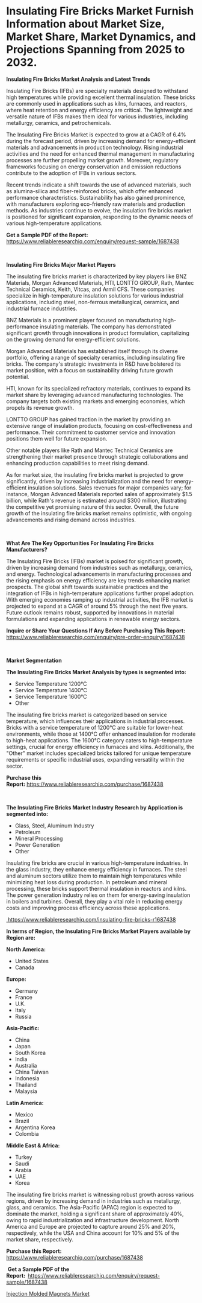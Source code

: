 <p><h1>Insulating Fire Bricks Market Furnish Information about Market Size, Market Share, Market Dynamics, and Projections Spanning from 2025 to 2032.</h1></p><p><strong>Insulating Fire Bricks Market Analysis and Latest Trends</strong></p>
<p><p>Insulating Fire Bricks (IFBs) are specialty materials designed to withstand high temperatures while providing excellent thermal insulation. These bricks are commonly used in applications such as kilns, furnaces, and reactors, where heat retention and energy efficiency are critical. The lightweight and versatile nature of IFBs makes them ideal for various industries, including metallurgy, ceramics, and petrochemicals.</p><p>The Insulating Fire Bricks Market is expected to grow at a CAGR of 6.4% during the forecast period, driven by increasing demand for energy-efficient materials and advancements in production technology. Rising industrial activities and the need for enhanced thermal management in manufacturing processes are further propelling market growth. Moreover, regulatory frameworks focusing on energy conservation and emission reductions contribute to the adoption of IFBs in various sectors.</p><p>Recent trends indicate a shift towards the use of advanced materials, such as alumina-silica and fiber-reinforced bricks, which offer enhanced performance characteristics. Sustainability has also gained prominence, with manufacturers exploring eco-friendly raw materials and production methods. As industries continue to evolve, the insulation fire bricks market is positioned for significant expansion, responding to the dynamic needs of various high-temperature applications.</p></p>
<p><strong>Get a Sample PDF of the Report:&nbsp;</strong> <a href="https://www.reliableresearchiq.com/enquiry/request-sample/1687438?utm_campaign=3350&utm_medium=2&utm_source=Github&utm_content=ia&utm_term=01042025&utm_id=insulating-fire-bricks">https://www.reliableresearchiq.com/enquiry/request-sample/1687438</a></p>
<p>&nbsp;</p>
<p><strong>Insulating Fire Bricks Major Market Players</strong></p>
<p><p>The insulating fire bricks market is characterized by key players like BNZ Materials, Morgan Advanced Materials, HTI, LONTTO GROUP, Rath, Mantec Technical Ceramics, Keith, Vitcas, and Armil CFS. These companies specialize in high-temperature insulation solutions for various industrial applications, including steel, non-ferrous metallurgical, ceramics, and industrial furnace industries.</p><p>BNZ Materials is a prominent player focused on manufacturing high-performance insulating materials. The company has demonstrated significant growth through innovations in product formulation, capitalizing on the growing demand for energy-efficient solutions. </p><p>Morgan Advanced Materials has established itself through its diverse portfolio, offering a range of specialty ceramics, including insulating fire bricks. The company's strategic investments in R&D have bolstered its market position, with a focus on sustainability driving future growth potential.</p><p>HTI, known for its specialized refractory materials, continues to expand its market share by leveraging advanced manufacturing technologies. The company targets both existing markets and emerging economies, which propels its revenue growth.</p><p>LONTTO GROUP has gained traction in the market by providing an extensive range of insulation products, focusing on cost-effectiveness and performance. Their commitment to customer service and innovation positions them well for future expansion.</p><p>Other notable players like Rath and Mantec Technical Ceramics are strengthening their market presence through strategic collaborations and enhancing production capabilities to meet rising demand.</p><p>As for market size, the insulating fire bricks market is projected to grow significantly, driven by increasing industrialization and the need for energy-efficient insulation solutions. Sales revenues for major companies vary; for instance, Morgan Advanced Materials reported sales of approximately $1.5 billion, while Rath's revenue is estimated around $300 million, illustrating the competitive yet promising nature of this sector. Overall, the future growth of the insulating fire bricks market remains optimistic, with ongoing advancements and rising demand across industries.</p></p>
<p>&nbsp;</p>
<p><strong>What Are The Key Opportunities For Insulating Fire Bricks Manufacturers?</strong></p>
<p><p>The Insulating Fire Bricks (IFBs) market is poised for significant growth, driven by increasing demand from industries such as metallurgy, ceramics, and energy. Technological advancements in manufacturing processes and the rising emphasis on energy efficiency are key trends enhancing market prospects. The global shift towards sustainable practices and the integration of IFBs in high-temperature applications further propel adoption. With emerging economies ramping up industrial activities, the IFB market is projected to expand at a CAGR of around 5% through the next five years. Future outlook remains robust, supported by innovations in material formulations and expanding applications in renewable energy sectors.</p></p>
<p><strong>Inquire or Share Your Questions If Any Before Purchasing This Report:</strong> <a href="https://www.reliableresearchiq.com/enquiry/pre-order-enquiry/1687438?utm_campaign=3350&utm_medium=2&utm_source=Github&utm_content=ia&utm_term=01042025&utm_id=insulating-fire-bricks">https://www.reliableresearchiq.com/enquiry/pre-order-enquiry/1687438</a></p>
<p>&nbsp;</p>
<p><strong>Market Segmentation</strong></p>
<p><strong>The Insulating Fire Bricks Market Analysis by types is segmented into:</strong></p>
<p><ul><li>Service Temperature 1200℃</li><li>Service Temperature 1400℃</li><li>Service Temperature 1600℃</li><li>Other</li></ul></p>
<p><p>The insulating fire bricks market is categorized based on service temperature, which influences their applications in industrial processes. Bricks with a service temperature of 1200℃ are suitable for lower-heat environments, while those at 1400℃ offer enhanced insulation for moderate to high-heat applications. The 1600℃ category caters to high-temperature settings, crucial for energy efficiency in furnaces and kilns. Additionally, the "Other" market includes specialized bricks tailored for unique temperature requirements or specific industrial uses, expanding versatility within the sector.</p></p>
<p><strong>Purchase this Report:&nbsp;</strong><a href="https://www.reliableresearchiq.com/purchase/1687438?utm_campaign=3350&utm_medium=2&utm_source=Github&utm_content=ia&utm_term=01042025&utm_id=insulating-fire-bricks">https://www.reliableresearchiq.com/purchase/1687438</a></p>
<p>&nbsp;</p>
<p><strong>The Insulating Fire Bricks Market Industry Research by Application is segmented into:</strong></p>
<p><ul><li>Glass, Steel, Aluminum Industry</li><li>Petroleum</li><li>Mineral Processing</li><li>Power Generation</li><li>Other</li></ul></p>
<p><p>Insulating fire bricks are crucial in various high-temperature industries. In the glass industry, they enhance energy efficiency in furnaces. The steel and aluminum sectors utilize them to maintain high temperatures while minimizing heat loss during production. In petroleum and mineral processing, these bricks support thermal insulation in reactors and kilns. The power generation industry relies on them for energy-saving insulation in boilers and turbines. Overall, they play a vital role in reducing energy costs and improving process efficiency across these applications.</p></p>
<p><a href="https://www.reliableresearchiq.com/insulating-fire-bricks-r1687438?utm_campaign=3350&utm_medium=2&utm_source=Github&utm_content=ia&utm_term=01042025&utm_id=insulating-fire-bricks">&nbsp;https://www.reliableresearchiq.com/insulating-fire-bricks-r1687438</a></p>
<p><strong>In terms of Region, the Insulating Fire Bricks Market Players available by Region are:</strong></p>
<p>
    <p> <strong> North America: </strong>
        <ul>
            <li>United States</li>
            <li>Canada</li>
        </ul>
        </p> 
    <p> <strong> Europe: </strong>
        <ul>
            <li>Germany</li>
            <li>France</li>
            <li>U.K.</li>
            <li>Italy</li>
            <li>Russia</li>
        </ul>
        </p> 
    <p> <strong> Asia-Pacific: </strong>
        <ul>
            <li>China</li>
            <li>Japan</li>
            <li>South Korea</li>
            <li>India</li>
            <li>Australia</li>
            <li>China Taiwan</li>
            <li>Indonesia</li>
            <li>Thailand</li>
            <li>Malaysia</li>
        </ul>
        </p> 
    <p> <strong> Latin America: </strong>
        <ul>
            <li>Mexico</li>
            <li>Brazil</li>
            <li>Argentina Korea</li>
            <li>Colombia</li>
        </ul>
        </p> 
    <p> <strong> Middle East & Africa: </strong>
        <ul>
            <li>Turkey</li>
            <li>Saudi</li>
            <li>Arabia</li>
            <li>UAE</li>
            <li>Korea</li>
        </ul>
    </p>
    </p>
<p><p>The insulating fire bricks market is witnessing robust growth across various regions, driven by increasing demand in industries such as metallurgy, glass, and ceramics. The Asia-Pacific (APAC) region is expected to dominate the market, holding a significant share of approximately 40%, owing to rapid industrialization and infrastructure development. North America and Europe are projected to capture around 25% and 20%, respectively, while the USA and China account for 10% and 5% of the market share, respectively.</p></p>
<p><strong>Purchase this Report: </strong><a href="https://www.reliableresearchiq.com/purchase/1687438?utm_campaign=3350&utm_medium=2&utm_source=Github&utm_content=ia&utm_term=01042025&utm_id=insulating-fire-bricks">https://www.reliableresearchiq.com/purchase/1687438</a></p>
<p>&nbsp;<strong>Get a Sample PDF of the Report:&nbsp;&nbsp;</strong><a href="https://www.reliableresearchiq.com/enquiry/request-sample/1687438?utm_campaign=3350&utm_medium=2&utm_source=Github&utm_content=ia&utm_term=01042025&utm_id=insulating-fire-bricks">https://www.reliableresearchiq.com/enquiry/request-sample/1687438</a></p>
<p><strong></strong></p>
<p><p><a href="https://github.com/sharphadan/Market-Research-Report-List-1/blob/main/injection-molded-magnets-market.md?utm_campaign=3350&utm_medium=2&utm_source=Github&utm_content=ia&utm_term=01042025&utm_id=insulating-fire-bricks">Injection Molded Magnets Market</a></p></p>